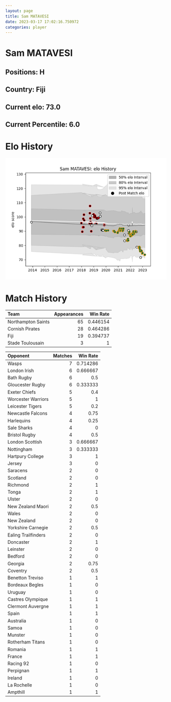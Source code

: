 ```yaml
---  
layout: page  
title: Sam MATAVESI  
date: 2023-03-17 17:02:16.750972  
categories: player  
---
```

# Sam MATAVESI

## Positions: H

## Country: Fiji

## Current elo: 73.0

## Current Percentile: 6.0

# Elo History


![elo history](history_SamMATAVESI.png)
# Match History


| Team               |   Appearances |   Win Rate |
|:-------------------|--------------:|-----------:|
| Northampton Saints |            65 |   0.446154 |
| Cornish Pirates    |            28 |   0.464286 |
| Fiji               |            19 |   0.394737 |
| Stade Toulousain   |             3 |   1        |

| Opponent            |   Matches |   Win Rate |
|:--------------------|----------:|-----------:|
| Wasps               |         7 |   0.714286 |
| London Irish        |         6 |   0.666667 |
| Bath Rugby          |         6 |   0.5      |
| Gloucester Rugby    |         6 |   0.333333 |
| Exeter Chiefs       |         5 |   0.4      |
| Worcester Warriors  |         5 |   1        |
| Leicester Tigers    |         5 |   0.2      |
| Newcastle Falcons   |         4 |   0.75     |
| Harlequins          |         4 |   0.25     |
| Sale Sharks         |         4 |   0        |
| Bristol Rugby       |         4 |   0.5      |
| London Scottish     |         3 |   0.666667 |
| Nottingham          |         3 |   0.333333 |
| Hartpury College    |         3 |   1        |
| Jersey              |         3 |   0        |
| Saracens            |         2 |   0        |
| Scotland            |         2 |   0        |
| Richmond            |         2 |   1        |
| Tonga               |         2 |   1        |
| Ulster              |         2 |   0        |
| New Zealand Maori   |         2 |   0.5      |
| Wales               |         2 |   0        |
| New Zealand         |         2 |   0        |
| Yorkshire Carnegie  |         2 |   0.5      |
| Ealing Trailfinders |         2 |   0        |
| Doncaster           |         2 |   1        |
| Leinster            |         2 |   0        |
| Bedford             |         2 |   0        |
| Georgia             |         2 |   0.75     |
| Coventry            |         2 |   0.5      |
| Benetton Treviso    |         1 |   1        |
| Bordeaux Begles     |         1 |   0        |
| Uruguay             |         1 |   0        |
| Castres Olympique   |         1 |   1        |
| Clermont Auvergne   |         1 |   1        |
| Spain               |         1 |   1        |
| Australia           |         1 |   0        |
| Samoa               |         1 |   0        |
| Munster             |         1 |   0        |
| Rotherham Titans    |         1 |   0        |
| Romania             |         1 |   1        |
| France              |         1 |   1        |
| Racing 92           |         1 |   0        |
| Perpignan           |         1 |   1        |
| Ireland             |         1 |   0        |
| La Rochelle         |         1 |   0        |
| Ampthill            |         1 |   1        |